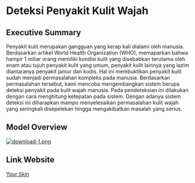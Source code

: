 # Deteksi Penyakit Kulit Wajah
## Executive Summary
Penyakit kulit merupakan gangguan yang kerap kali dialami oleh manusia. Berdasarkan artikel World Health Organization (WHO), memaparkan bahwa hampir 1 miliar orang memiliki kondisi kulit yang disebabkan terutama oleh enam atau tujuh penyakit kulit yang umum, penyakit kulit lainnya yang lazim diantaranya penyakit jamur dan kudis. Hal ini membuktikan penyakit kulit sudah menjadi permasalahan kompleks pada manusia.
	Berdasarkan permasalahan tersebut, kami mencoba mengembangkan sistem berupa deteksi penyakit pada kulit wajah manusia. Pada pendeteksian ini dilakukan dengan cara menghitung ketepatan pada sistem. Dengan adanya sistem deteksi ini diharapkan mampu menyelesaikan permasalahan kulit wajah yang seringkali disepelekan hingga mengakibatkan masalah yang serius. 
## Model Overview
[![download-1.png](https://i.postimg.cc/7Ykk666R/download-1.png)](https://postimg.cc/dD4XNJGR)
## Link Website
[Your Skin](https://yourskin.herokuapp.com/)

